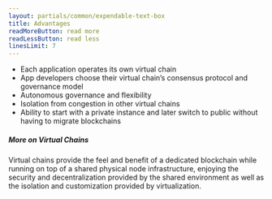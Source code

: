 ```yaml
---
layout: partials/common/expendable-text-box
title: Advantages
readMoreButton: read more
readLessButton: read less
linesLimit: 7
---
```


- Each application operates its own virtual chain
- App developers choose their virtual chain’s consensus protocol and governance model
- Autonomous governance and flexibility
- Isolation from congestion in other virtual chains
- Ability to start with a private instance and later switch to public without having to migrate blockchains

##### More on Virtual Chains

Virtual chains provide the feel and benefit of a dedicated blockchain while running on top of a shared physical node infrastructure, enjoying the security and decentralization provided by the shared environment as well as the isolation and customization provided by virtualization.
